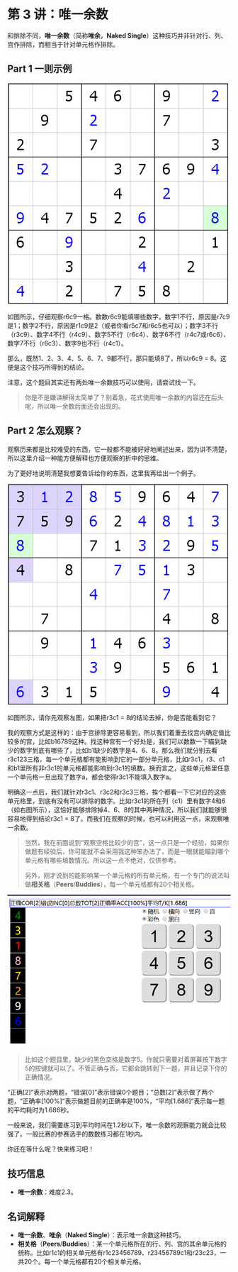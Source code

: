 # 第 3 讲：唯一余数

和排除不同，**唯一余数**（简称**唯余**，**Naked Single**）这种技巧并非针对行、列、宫作排除，而相当于针对单元格作排除。

## Part 1 一则示例

![](.gitbook/assets/01-wei-yi-yu-shu-%20%281%29.png)

如图所示，仔细观察r6c9一格。数数r6c9能填哪些数字。数字1不行，原因是r7c9是1；数字2不行，原因是r1c9是2（或者你看r5c7和r6c5也可以）；数字3不行（r3c9）、数字4不行（r4c9）、数字5不行（r6c4）、数字6不行（r4c7或r6c6）、数字7不行（r6c3）、数字9也不行（r4c1）。

那么，既然1、2、3、4、5、6、7、9都不行，那只能填8了，所以r6c9 = 8。这便是这个技巧所得到的结论。

注意，这个题目其实还有两处唯一余数技巧可以使用，请尝试找一下。

> 你是不是嫌讲解得太简单了？别着急，花式使用唯一余数的内容还在后头呢，所以唯一余数后面还会出现的。

## Part 2 怎么观察？

观察历来都是比较难受的东西，它一般都不能被好好地阐述出来，因为讲不清楚，所以这里介绍一种能方便解释也方便观察的折中的思维。

为了更好地说明清楚我想要告诉给你的东西，这里我再给出一个例子。

![](.gitbook/assets/02-wei-yi-yu-shu-de-guan-cha-.png)

如图所示，请你先观察左图，如果把r3c1 = 8的结论去掉，你是否能看到它？

我的观察方式是这样的：由于宫排除更容易看到，所以我们着重去找宫内确定值比较多的宫，比如b16789这种。找这种宫有一个好处是，我们可以数数一下瞄到缺少的数字到底有哪些了，比如b1缺少的数字是4、6、8。那么我们就分别去看r3c123三格，每一个单元格都有能影响到它的一部分单元格，比如r3c1，r3、c1和b1里所有非r3c1的单元格都能影响到r3c1的填数。换而言之，这些单元格里任意一个单元格一旦出现了数字a，都会使得r3c1不能填入数字a。

明确这一点后，我们就针对r3c1、r3c2和r3c3三格，挨个都看一下它对应的这些单元格里，到底有没有可以排除的数字。比如r3c1的所在列（c1）里有数字4和6（如右图所示），这恰好能够排除掉4、6、8的其中两种情况，所以我们就能够很容易地得到结论r3c1 = 8了。而我们在观察的时候，也可以利用这一点，来观察唯一余数。

> 当然，我在前面说到“观察空格比较少的宫”，这一点只是一个经验，如果你做题有经验后，你可能就不会采用我这种笨办法了，而是一眼就能瞄到哪个单元格有哪些填数情况。所以这一点不绝对，仅供参考。
>
> 另外，刚才说到的能影响某一个单元格的所有单元格，有一个专门的说法叫做**相关格**（**Peers**/**Buddies**），每一个单元格都有20个相关格。

![](.gitbook/assets/03-lian-xi-wang-zhan-.png)

> 比如这个题目里，缺少的黑色空格是数字5。你就只需要对着屏幕按下数字5的按键就可以了。不管正确与否，它都会跳转到下一题，并且记录下你的正确情况。

“正确\[2\]”表示对两题，“错误\[0\]”表示错误0个题目；“总数\[2\]”表示做了两个题，“正确率\[100%\]”表示做题目前的正确率是100%，“平均\[1.686\]”表示每一题的平均耗时为1.686秒。

一般来说，我们需要练习到平均时间在1.2秒以下，唯一余数的观察能力就会比较强了。一般比赛的参赛选手的数数练习都在1秒内。

你还在等什么呢？快来练习吧！

## 技巧信息

* **唯一余数**：难度2.3。

## 名词解释

* **唯一余数**、**唯余**（**Naked Single**）：表示唯一余数这种技巧。
* **相关格**（**Peers**/**Buddies**）：某一个单元格所在的行、列、宫的其余单元格的统称。比如r1c1的相关单元格有r1c23456789、r23456789c1和r23c23，一共20个。每一个单元格都有20个相关单元格。

